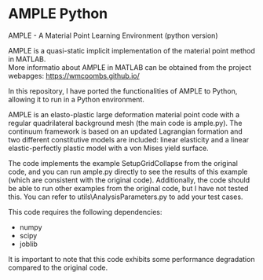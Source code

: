 # AMPLE Python
AMPLE - A Material Point Learning Environment (python version)

AMPLE is a quasi-static implicit implementation of the material point method in MATLAB.  
More informatio about AMPLE in MATLAB can be obtained from the project webapges:
https://wmcoombs.github.io/

In this repository, I have ported the functionalities of AMPLE to Python, allowing it to run in a Python environment.

AMPLE is an elasto-plastic large deformation material point code with a regular quadrilateral background mesh 
(the main code is ample.py).   The continuum framework is based on an updated Lagrangian formation and two 
different constitutive models are included: linear elasticity and a linear elastic-perfectly plastic model 
with a von Mises yield surface.  

The code implements the example SetupGridCollapse from the original code, and you can run ample.py directly to see the results of this example (which are consistent with the original code). Additionally, the code should be able to run other examples from the original code, but I have not tested this. You can refer to utils\AnalysisParameters.py to add your test cases.

This code requires the following dependencies:
- numpy
- scipy
- joblib

It is important to note that this code exhibits some performance degradation compared to the original code.

